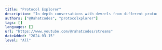 ```yaml
---
title: "Protocol Explorer"
description: "In-depth conversations with devrels from different protocols and projects to teach their tech and to pair through a small project."
authors: ["@Rahatcodes", "protocolxplorer"]
tags: []
languages: []
url: "https://www.youtube.com/@rahatcodes/streams"
dateAdded: "2024-03-15"
level: "All"
---
```

